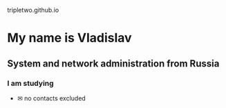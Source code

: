 tripletwo.github.io
# My name is Vladislav
## System and network administration from Russia
### I am studying 
 - ✉ no contacts excluded
